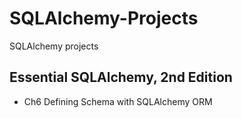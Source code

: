 # SQLAlchemy-Projects
SQLAlchemy projects

## Essential SQLAlchemy, 2nd Edition
- Ch6 Defining Schema with SQLAlchemy ORM